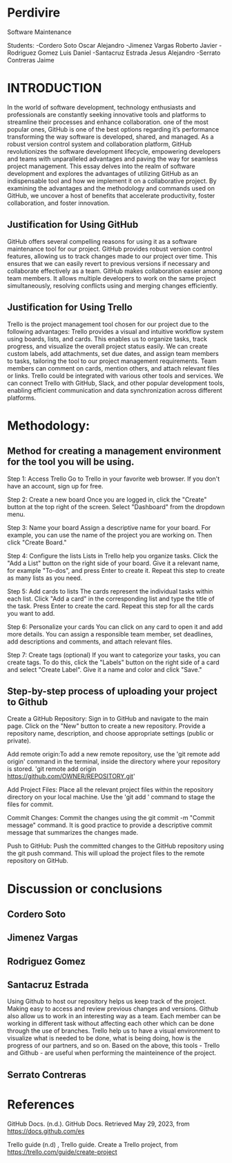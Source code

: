 
# Perdivire
 
Software Maintenance

Students:
-Cordero Soto Oscar Alejandro
-Jimenez Vargas Roberto Javier
-Rodriguez Gomez Luis Daniel
-Santacruz Estrada Jesus Alejandro
-Serrato Contreras Jaime

# INTRODUCTION

In the world of software development, technology enthusiasts and professionals are constantly seeking innovative tools and platforms to streamline their processes and enhance collaboration. one of the most popular ones, GitHub is one of the best options regarding it’s performance transforming the way software is developed, shared, and managed. As a robust version control system and collaboration platform, GitHub revolutionizes the software development lifecycle, empowering developers and teams with unparalleled advantages and paving the way for seamless project management.
This essay delves into the realm of software development and explores the advantages of utilizing GitHub as an indispensable tool and how we implement it on a collaborative project. By examining the advantages and the methodology and commands used on GitHub, we uncover a host of benefits that accelerate productivity, foster collaboration, and foster innovation.


## Justification for Using GitHub

GitHub offers several compelling reasons for using it as a software maintenance tool for our project. GitHub provides robust version control features, allowing us to track changes made to our project over time. This ensures that we can easily revert to previous versions if necessary and collaborate effectively as a team.
GitHub makes collaboration easier among team members. It allows multiple developers to work on the same project simultaneously, resolving conflicts using and merging changes efficiently.

## Justification for Using Trello

Trello is the project management tool chosen for our project due to the following advantages:
Trello provides a visual and intuitive workflow system using boards, lists, and cards. This enables us to organize tasks, track progress, and visualize the overall project status easily.
We can create custom labels, add attachments, set due dates, and assign team members to tasks, tailoring the tool to our project management requirements.
Team members can comment on cards, mention others, and attach relevant files or links.
Trello could be integrated with various other tools and services. We can connect Trello with GitHub, Slack, and other popular development tools, enabling efficient communication and data synchronization across different platforms.

# Methodology:

## Method for creating a management environment for the tool you will be using. 

Step 1: Access Trello
Go to Trello in your favorite web browser. If you don't have an account, sign up for free.

Step 2: Create a new board
Once you are logged in, click the "Create" button at the top right of the screen. Select "Dashboard" from the dropdown menu.

Step 3: Name your board
Assign a descriptive name for your board. For example, you can use the name of the project you are working on. Then click "Create Board."

Step 4: Configure the lists
Lists in Trello help you organize tasks. Click the "Add a List" button on the right side of your board. Give it a relevant name, for example "To-dos", and press Enter to create it. Repeat this step to create as many lists as you need.

Step 5: Add cards to lists
The cards represent the individual tasks within each list. Click "Add a card" in the corresponding list and type the title of the task. Press Enter to create the card. Repeat this step for all the cards you want to add.

Step 6: Personalize your cards
You can click on any card to open it and add more details. You can assign a responsible team member, set deadlines, add descriptions and comments, and attach relevant files.

Step 7: Create tags (optional)
If you want to categorize your tasks, you can create tags. To do this, click the "Labels" button on the right side of a card and select "Create Label". Give it a name and color and click "Save."

## Step-by-step process of uploading your project to Github

Create a GitHub Repository: Sign in to GitHub and navigate to the main page. Click on the "New" button to create a new repository. Provide a repository name, description, and choose appropriate settings (public or private).

Add remote origin:To add a new remote repository, use the 'git remote add origin' command in the terminal, inside the directory where your repository is stored.
 'git remote add origin https://github.com/OWNER/REPOSITORY.git'

Add Project Files: Place all the relevant project files within the repository directory on your local machine. Use the 'git add <file>' command to stage the files for commit.

Commit Changes: Commit the changes using the git commit -m "Commit message" command. It is good practice to provide a descriptive commit message that summarizes the changes made.

Push to GitHub: Push the committed changes to the GitHub repository using the git push command. This will upload the project files to the remote repository on GitHub.

# Discussion or conclusions
 ## Cordero Soto
 
 ## Jimenez Vargas
 
 ## Rodriguez Gomez
 
 ## Santacruz Estrada
 Using Github to host our repository helps us keep track of the project. Making easy to access and review previous changes and versions. Github also allow us to work in an interesting way as a team. Each member can be working in different task without affecting each other which can be done through the use of branches. Trello help us to have a visual environment to visualize what is needed to be done, what is being doing, how is the progress of our partners, and so on. Based on the above, this tools - Trello and Github - are useful when performing the mainteinence of the project.
 
 
 ## Serrato Contreras

# References
GitHub Docs. (n.d.). GitHub Docs. Retrieved May 29, 2023, from https://docs.github.com/es
 
Trello guide (n.d) , Trello guide. Create a Trello project, from https://trello.com/guide/create-project
